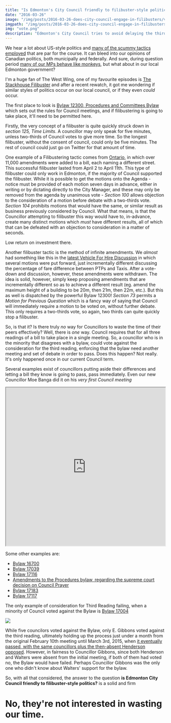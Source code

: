 ```yaml
---
title: "Is Edmonton's City Council friendly to filibuster-style politics?"
date: "2016-03-26"
image: "/img/posts/2016-03-26-does-city-council-engage-in-filibusters/vote.png"
imgpath: "/img/posts/2016-03-26-does-city-council-engage-in-filibusters/"
img: "vote.png"
description: "Edmonton's City Council tries to avoid delaying the third reading of a Bylaw when they know it is going to pass eventually, saving themselves and taxpayers time and money"
---
```


We hear a lot about US-style politics and [many of the scummy tactics employed](https://youtu.be/rHFOwlMCdto?t=10m49s) that are par for the course. It can bleed
into our opinions of Canadian politics, both municipally and federally. And sure, during question period [many of our MPs behave like monkeys](https://www.youtube.com/watch?v=u1dAS7uUSk8), but
what about in our local Edmonton government?

I'm a huge fan of The West Wing, one of my favourite episodes is [The Stackhouse Filibuster](https://www.youtube.com/watch?v=hKTH1YXbO7M) and after a recent
rewatch, it got me wondering if similar styles of politics occur on our local council, or if they even *could* occur.

The first place to look is [Bylaw 12300, Procedures and Committees Bylaw](http://www.edmonton.ca/bylaws_licences/C12300.pdf) which
sets out the rules for Council meetings, and if filibustering is going to take place, it'll need to be permitted here.

Firstly, the very concept of a filibuster is quite quickly struck down in *section 125, Time Limits*. A councillor may only speak
for five minutes, unless two-thirds of Council votes to give more time. So the longest filibuster, without the consent of council,
could only be five minutes. The rest of council could just go on Twitter for that amount of time.

One example of a Filibustering tactic comes from [Ontario](https://en.wikipedia.org/wiki/Filibuster#Provincial), in which
over 11,000 amendments were added to a bill, each naming a different street. This successful filibuster lasted from April 2
to April 11th. This type of filibuster could only work in Edmonton, if the majority of Council supported the filibuster. While it is
possible to get the motions onto the Agenda - notice must be provided of each motion seven days in advance, either in writing
or by dictating directly to the City Manager, and these may only be removed from the agenda by unanimous vote - *Section 100* allows
objection to the consideration of a motion before debate with a two-thirds vote. *Section 104* prohibits motions that would have the same,
or similar result as business previously considered by Council. What that means, is that the Councillor attempting to filibuster
this way would have to, in-advance, create many distinct motions which *must* have different results, all of which that can
be defeated with an objection to consideration in a matter of seconds.
 
Low return on investment there.

Another filibuster tactic is the method of infinite amendments. We *almost* had something like this in the [latest Vehicle For Hire Discussion](https://yegvotes.info/agenda/50531)
in which several motions were put forward, just incrementally different discussing the percentage of fare difference between
PTPs and Taxis. After a vote-down and discussion, however, these amendments were withdrawn. The idea is solid, however,
simply keep proposing amendments that are incrementally different so as to achieve a different result (eg. amend the maximum height of a building
to be 20m, then 21m, then 22m, etc.). But this as well is dispatched by the powerful Bylaw 12300! *Section 73* permits a *Motion for
Previous Question* which is a fancy way of saying that Council will immediately require a motion to be voted on, without further debate. This only
requires a two-thirds vote, so again, two thirds can quite quickly stop a filibuster.

So, is that it? Is there truly *no* way for Councillors to waste the time of their peers effectively? Well, there is *one* way.
Council requires that for all three readings of a bill to take place in a single meeting. So, a councillor who is in the minority
that disagrees with a bylaw, could vote against the consideration for the third reading, enforcing that the bylaw need another
meeting and set of debate in order to pass. Does this happen? Not really. It's only happened once in our current Council term.

Several examples exist of councillors putting aside their differences and letting a bill they know is going to pass, pass immediately.
Even our new Councillor Moe Banga did it on his *very first Council meeting*

<iframe src="https://yegvotes.info/embed/agenda_item/52256" width="100%" height="500px"></iframe>

Some other examples are:

* [Bylaw 16700](https://yegvotes.info/agenda/38467)
* [Bylaw 17039](https://yegvotes.info/agenda/44303)
* [Bylaw 17116](https://yegvotes.info/agenda/45200)
* [Amendments to the Procedures bylaw, regarding the supreme court decision on Council Prayer](https://yegvotes.info/agenda/47922)
* [Bylaw 17183](https://yegvotes.info/agenda/45930)
* [Bylaw 17117](https://yegvotes.info/agenda/45201)

The only example of consideration for Third Reading failing, when a minority of Council voted against the Bylaw is [Bylaw 17004](https://yegvotes.info/agenda/45176)

<img src="/img/posts/2016-03-26-does-city-council-engage-in-filibusters/vote.png" />

While five councilors voted against the Bylaw, only E. Gibbons voted against the third reading, ultimately holding up the process
just under a month from the original February 10th meeting until March 3rd, 2015, when [it eventually passed, with the same councillors plus the then-absent Henderson opposed](https://yegvotes.info/agenda/45310).
However, in fairness to Councillor Gibbons, since both Henderson and Walters were absent from the initial meeting, if both of them 
had voted no, the Bylaw would have failed. Perhaps Councillor Gibbons was the only one who didn't know about Walters' support for the bylaw.

So, with all that considered, the answer to the question **is Edmonton City Council friendly to filibuster-style politics?** is a solid and firm

# No, they're not interested in wasting our time.
